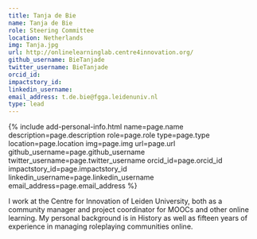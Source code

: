 ```yaml
---
title: Tanja de Bie
name: Tanja de Bie
role: Steering Committee
location: Netherlands
img: Tanja.jpg
url: http://onlinelearninglab.centre4innovation.org/
github_username: BieTanjade
twitter_username: BieTanjade
orcid_id:
impactstory_id:
linkedin_username:
email_address: t.de.bie@fgga.leidenuniv.nl
type: lead
---
```


<!--HTML / LIQUID stuff to render picture and links  -->
{% include add-personal-info.html name=page.name description=page.description role=page.role type=page.type location=page.location img=page.img url=page.url github_username=page.github_username twitter_username=page.twitter_username orcid_id=page.orcid_id impactstory_id=page.impactstory_id linkedin_username=page.linkedin_username email_address=page.email_address %}

<!-- START OF FREE MARKDOWN  -->
I work at the Centre for Innovation of Leiden University, both as a community manager and project coordinator for MOOCs and other online learning. My personal background is in History as well as fifteen years of experience in managing roleplaying communities online.   
